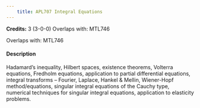 ```yaml
---
    title: APL707 Integral Equations
---
```

**Credits:** 3 (3-0-0) Overlaps with: MTL746



Overlaps with: MTL746

#### Description 
Hadamard’s inequality, Hilbert spaces, existence theorems, Volterra equations, Fredholm equations, application to partial differential equations, integral transforms – Fourier, Laplace, Hankel & Mellin, Wiener-Hopf method/equations, singular integral equations of the Cauchy type, numerical techniques for singular integral equations, application to elasticity problems.